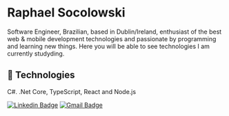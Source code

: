 # Raphael Socolowski

Software Engineer, Brazilian, based in Dublin/Ireland, enthusiast of the best web & mobile development technologies and passionate by programming and learning new things.
Here you will be able to see technologies I am currently studyding.

## 🔧 Technologies
C#. .Net Core, TypeScript, React and Node.js

[![Linkedin Badge](https://img.shields.io/badge/-Raphael%20Socolowski-6633cc?style=flat-square&logo=Linkedin&logoColor=white&link=https://www.linkedin.com/in/raphaelswk/)](https://www.linkedin.com/in/raphaelswk/) 
[![Gmail Badge](https://img.shields.io/badge/-raphael.swk@gmail.com-6633cc?style=flat-square&logo=Gmail&logoColor=white&link=mailto:raphael.swk@gmail.com)](mailto:raphael.swk@gmail.com)

<!--
**raphaelswk/raphaelswk** is a ✨ _special_ ✨ repository because its `README.md` (this file) appears on your GitHub profile.

Here are some ideas to get you started:

- 🔭 I’m currently working on ...
- 🌱 I’m currently learning ...
- 👯 I’m looking to collaborate on ...
- 🤔 I’m looking for help with ...
- 💬 Ask me about ...
- 📫 How to reach me: ...
- 😄 Pronouns: ...
- ⚡ Fun fact: ...
-->
